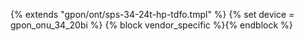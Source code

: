 {% extends "gpon/ont/sps-34-24t-hp-tdfo.tmpl" %}
{% set device = gpon_onu_34_20bi %}
{% block vendor_specific %}{% endblock %}
